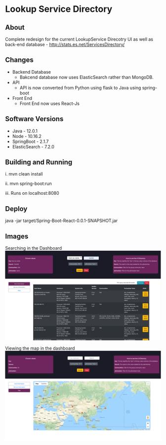 # Lookup Service Directory

## About

Complete redesign for the current LookupService Direcotry UI as well as back-end database - http://stats.es.net/ServicesDirectory/

## Changes

* Backend Database
  * Bakcend database now uses ElasticSearch rather than MongoDB.
* API
  * API is now converted from Python using flask to Java using spring-boot
* Front End
  * Front End now uses React-Js
  
## Software Versions

* Java - 12.0.1
* Node - 10.16.2
* SpringBoot - 2.1.7
* ElasticSearch - 7.2.0

## Building and Running

i. mvn clean install

ii. mvn spring-boot:run

iii. Runs on localhost:8080

## Deploy

java -jar target/Spring-Boot-React-0.0.1-SNAPSHOT.jar

## Images

Searching in the Dashboard
![Landing](./search.png)

Viewing the map in the dashboard
![Map](./Map.png)
